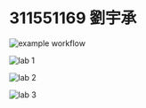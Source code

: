 # 311551169 劉宇承
![example workflow](https://github.com/Laxiflora/311551169-ST-2023/actions/workflows/github-actions-demo.yml/badge.svg)

![lab 1](https://github.com/Laxiflora/311551169-ST-2023/actions/workflows/Lab01-CI.yml/badge.svg)

![lab 2](https://github.com/Laxiflora/311551169-ST-2023/actions/workflows/Lab02-CI.yml/badge.svg)

![lab 3](https://github.com/Laxiflora/311551169-ST-2023/actions/workflows/Lab03-CI.yml/badge.svg)
